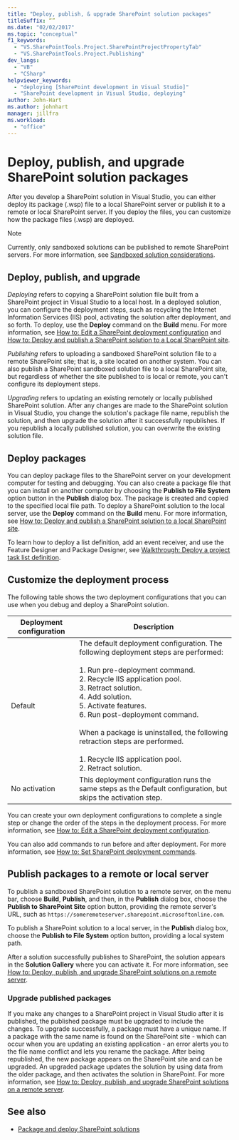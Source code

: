 ```yaml
---
title: "Deploy, publish, & upgrade SharePoint solution packages"
titleSuffix: “”
ms.date: "02/02/2017"
ms.topic: "conceptual"
f1_keywords:
  - "VS.SharePointTools.Project.SharePointProjectPropertyTab"
  - "VS.SharePointTools.Project.Publishing"
dev_langs:
  - "VB"
  - "CSharp"
helpviewer_keywords:
  - "deploying [SharePoint development in Visual Studio]"
  - "SharePoint development in Visual Studio, deploying"
author: John-Hart
ms.author: johnhart
manager: jillfra
ms.workload:
  - "office"
---
```

# Deploy, publish, and upgrade SharePoint solution packages
  After you develop a SharePoint solution in Visual Studio, you can either deploy its package (.wsp) file to a local SharePoint server or publish it to a remote or local SharePoint server. If you deploy the files, you can customize how the package files (.wsp) are deployed.

> [!NOTE]
> Currently, only sandboxed solutions can be published to remote SharePoint servers. For more information, see [Sandboxed solution considerations](../sharepoint/sandboxed-solution-considerations.md).

## Deploy, publish, and upgrade
 *Deploying* refers to copying a SharePoint solution file built from a SharePoint project in Visual Studio to a local host. In a deployed solution, you can configure the deployment steps, such as recycling the Internet Information Services (IIS) pool, activating the solution after deployment, and so forth. To deploy, use the **Deploy** command on the **Build** menu. For more information, see [How to: Edit a SharePoint deployment configuration](../sharepoint/how-to-edit-a-sharepoint-deployment-configuration.md) and [How to: Deploy and publish a SharePoint solution to a Local SharePoint site](../sharepoint/how-to-deploy-and-publish-a-sharepoint-solution-to-a-local-sharepoint-site.md).

 *Publishing* refers to uploading a sandboxed SharePoint solution file to a remote SharePoint site; that is, a site located on another system. You can also publish a SharePoint sandboxed solution file to a local SharePoint site, but regardless of whether the site published to is local or remote, you can't configure its deployment steps.

 *Upgrading* refers to updating an existing remotely or locally published SharePoint solution. After any changes are made to the SharePoint solution in Visual Studio, you change the solution's package file name, republish the solution, and then upgrade the solution after it successfully republishes. If you republish a locally published solution, you can overwrite the existing solution file.

## Deploy packages
 You can deploy package files to the SharePoint server on your development computer for testing and debugging. You can also create a package file that you can install on another computer by choosing the **Publish to File System** option button in the **Publish** dialog box. The package is created and copied to the specified local file path. To deploy a SharePoint solution to the local server, use the **Deploy** command on the **Build** menu. For more information, see [How to: Deploy and publish a SharePoint solution to a local SharePoint site](../sharepoint/how-to-deploy-and-publish-a-sharepoint-solution-to-a-local-sharepoint-site.md).

 To learn how to deploy a list definition, add an event receiver, and use the Feature Designer and Package Designer, see [Walkthrough: Deploy a project task list definition](../sharepoint/walkthrough-deploying-a-project-task-list-definition.md).

## Customize the deployment process
 The following table shows the two deployment configurations that you can use when you debug and deploy a SharePoint solution.

|Deployment configuration|Description|
|------------------------------|-----------------|
|Default|The default deployment configuration. The following deployment steps are performed:<br /><br /> 1.  Run pre-deployment command.<br />2.  Recycle IIS application pool.<br />3.  Retract solution.<br />4.  Add solution.<br />5.  Activate features.<br />6.  Run post-deployment command.<br /><br /> When a package is uninstalled, the following retraction steps are performed.<br /><br /> 1.  Recycle IIS application pool.<br />2.  Retract solution.|
|No activation|This deployment configuration runs the same steps as the Default configuration, but skips the activation step.|

 You can create your own deployment configurations to complete a single step or change the order of the steps in the deployment process. For more information, see [How to: Edit a SharePoint deployment configuration](../sharepoint/how-to-edit-a-sharepoint-deployment-configuration.md).

 You can also add commands to run before and after deployment. For more information, see [How to: Set SharePoint deployment commands](../sharepoint/how-to-set-sharepoint-deployment-commands.md).

## Publish packages to a remote or local server
 To publish a sandboxed SharePoint solution to a remote server, on the menu bar, choose **Build**, **Publish**, and then, in the **Publish** dialog box, choose the **Publish to SharePoint Site** option button, providing the remote server's URL, such as `https://someremoteserver.sharepoint.microsoftonline.com`.

 To publish a SharePoint solution to a local server, in the **Publish** dialog box, choose the **Publish to File System** option button, providing a local system path.

 After a solution successfully publishes to SharePoint, the solution appears in the **Solution Gallery** where you can activate it. For more information, see [How to: Deploy, publish, and upgrade SharePoint solutions on a remote server](../sharepoint/how-to-deploy-publish-and-upgrade-sharepoint-solutions-on-a-remote-server.md).

### Upgrade published packages
 If you make any changes to a SharePoint project in Visual Studio after it is published, the published package must be upgraded to include the changes. To upgrade successfully, a package must have a unique name. If a package with the same name is found on the SharePoint site - which can occur when you are updating an existing application - an error alerts you to the file name conflict and lets you rename the package. After being republished, the new package appears on the SharePoint site and can be upgraded. An upgraded package updates the solution by using data from the older package, and then activates the solution in SharePoint. For more information, see [How to: Deploy, publish, and upgrade SharePoint solutions on a remote server](../sharepoint/how-to-deploy-publish-and-upgrade-sharepoint-solutions-on-a-remote-server.md).

## See also
- [Package and deploy SharePoint solutions](../sharepoint/packaging-and-deploying-sharepoint-solutions.md)
